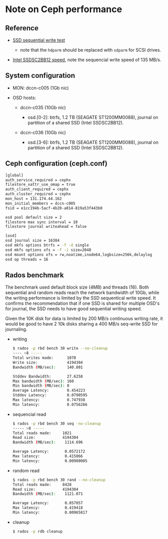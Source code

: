 # Note on Ceph performance

## Reference
- [SSD sequential write test](http://www.sebastien-han.fr/blog/2014/10/10/ceph-how-to-test-if-your-ssd-is-suitable-as-a-journal-device/)
    - note that the `hdparm` should be replaced with `sdparm` for SCSI drives.
    
- [Intel SSDSC2BB12 speed](http://www.intel.com/content/www/us/en/solid-state-drives/solid-state-drives-dc-s3500-series.html), note the sequencial write speed of 135 MB/s.
 
## System configuration
 
- MON: dccn-c005 (1Gb nic)
    
- OSD hosts:
    
    - dccn-c035 (10Gb nic)
        - osd.[0-2]: btrfs, 1.2 TB (SEAGATE ST1200MM0088), journal on partition of a shared SSD (Intel SSDSC2BB12).
            
    - dccn-c036 (10Gb nic)
        - osd.[3-6]: btrfs, 1.2 TB (SEAGATE ST1200MM0088), journal on partition of a shared SSD (Intel SSDSC2BB12).

## Ceph configuration (ceph.conf)

```bash
[global]
auth_service_required = cephx
filestore_xattr_use_omap = true
auth_client_required = cephx
auth_cluster_required = cephx
mon_host = 131.174.44.162
mon_initial_members = dccn-c005
fsid = e1cc194b-5acf-4b20-a014-819a53f443b0

osd pool default size = 2
filestore max sync interval = 10
filestore journal writeahead = false

[osd]
osd journal size = 16384
osd mkfs options btrfs = -f -d single
osd mkfs options xfs = -f -i size=2048
osd mount options xfs = rw,noatime,inode64,logbsize=256k,delaylog
osd op threads = 16
```

## Rados benchmark

The benchmark used default block size (4MB) and threads (16). Both sequential and random reads reach the network bandwidth of 10Gb,
while the writing performance is limited by the SSD sequentical write speed.  It confirms the recommendation that if one SSD is shared
for multiple OSD's for journal, the SSD needs to have good sequential writing speed. 

Given the 10K disk for data is limited by 200 MB/s continuous writing rate, it would be good to have 2 10k disks sharing a 400 MB/s seq-write SSD for journaling.

- writing

    ```bash
    $ rados -p rbd bench 30 write --no-cleanup
    ---- >8 -----
    Total writes made:      1070
    Write size:             4194304
    Bandwidth (MB/sec):     140.801 

    Stddev Bandwidth:       27.6258
    Max bandwidth (MB/sec): 160
    Min bandwidth (MB/sec): 0
    Average Latency:        0.454223
    Stddev Latency:         0.0790595
    Max latency:            0.747938
    Min latency:            0.0756266
    ```
- sequencial read

    ```bash
    $ rados -p rbd bench 30 seq -no-cleanup
    ----- >8 -----
    Total reads made:     1021
    Read size:            4194304
    Bandwidth (MB/sec):    1114.696 

    Average Latency:       0.0572172
    Max latency:           0.415066
    Min latency:           0.00980005
    ```
    
- random read

    ```bash
    $ rados -p rbd bench 30 rand --no-cleanup
    Total reads made:     8428
    Read size:            4194304
    Bandwidth (MB/sec):    1121.071 

    Average Latency:       0.057057
    Max latency:           0.419418
    Min latency:           0.00965817
    ```
    
- cleanup

    ```bash
    $ rados -p rdb cleanup
    ```
